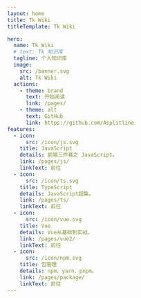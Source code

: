 ```yaml
---
layout: home
title: Tk Wiki
titleTemplate: Tk Wiki

hero:
  name: Tk Wiki
  # text: Tk 知识库
  tagline: 个人知识库
  image:
    src: /banner.svg
    alt: Tk Wiki
  actions:
    - theme: brand
      text: 开始阅读
      link: /pages/
    - theme: alt
      text: GitHub
      link: https://github.com/Asplitline
features:
  - icon:
      src: /icon/js.svg
    title: JavaScript
    details: 前端三件套之 JavaScript。
    link: /pages/js/
    linkText: 前往
  - icon:
      src: /icon/ts.svg
    title: TypeScript
    details: JavaScript超集。
    link: /pages/ts/
    linkText: 前往
  - icon:
      src: /icon/vue.svg
    title: Vue
    details: Vue从基础到实战。
    link: /pages/vue2/
    linkText: 前往
  - icon:
      src: /icon/npm.svg
    title: 包管理
    details: npm、yarn、pnpm。
    link: /pages/package/
    linkText: 前往
---
```

